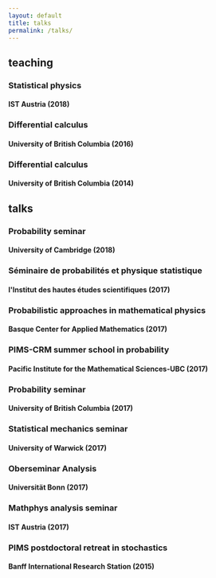 ```yaml
---
layout: default
title: talks
permalink: /talks/
---
```


## teaching

### Statistical physics
#### IST Austria (2018)

### Differential calculus
#### University of British Columbia (2016)

### Differential calculus
#### University of British Columbia (2014)

## talks

### Probability seminar
#### University of Cambridge (2018)

### Séminaire de probabilités et physique statistique
#### l'Institut des hautes études scientifiques (2017)

### Probabilistic approaches in mathematical physics
#### Basque Center for Applied Mathematics (2017)

### PIMS-CRM summer school in probability
#### Pacific Institute for the Mathematical Sciences-UBC (2017)

### Probability seminar
#### University of British Columbia (2017)

### Statistical mechanics seminar
#### University of Warwick (2017)

### Oberseminar Analysis
#### Universität Bonn (2017)

### Mathphys analysis seminar
#### IST Austria (2017)

### PIMS postdoctoral retreat in stochastics
#### Banff International Research Station (2015)
